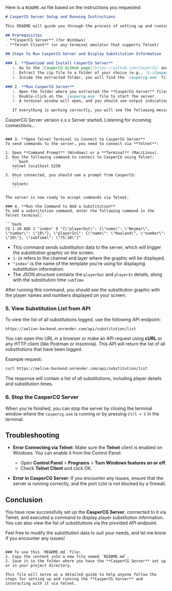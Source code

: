 Here is a `README.md` file based on the instructions you requested:

```markdown
# CasperCG Server Setup and Running Instructions

This README will guide you through the process of setting up and running the **CasperCG Server**, and how to execute commands and view substitutions on your screen using a terminal.

## Prerequisites
- **CasperCG Server** (for Windows)
- **Telnet Client** (or any terminal emulator that supports Telnet)

## Steps to Run CasperCG Server and Display Substitution Information

### 1. **Download and Install CasperCG Server**
   1. Go to the [CasperCG GitHub page](https://github.com/CasperCG) and download the latest **CasperCG Server** stable release.
   2. Extract the zip file to a folder of your choice (e.g., `C:\CasperCG`).
   3. Inside the extracted folder, you will find the `caspercg.exe` file.

### 2. **Run CasperCG Server**
   1. Open the folder where you extracted the **CasperCG Server** files.
   2. Double-click on the `caspercg.exe` file to start the server.
   3. A terminal window will open, and you should see output indicating the server is starting up.

   If everything is working correctly, you will see the following message:
   ```
   CasperCG Server version x.x.x
   Server started.
   Listening for incoming connections...
   ```

### 3. **Open Telnet Terminal to Connect to CasperCG Server**
   To send commands to the server, you need to connect via **Telnet**:

   1. Open **Command Prompt** (Windows) or a **Terminal** (Mac/Linux).
   2. Run the following command to connect to CasperCG using Telnet:
      ```bash
      telnet localhost 5250
      ```
   3. Once connected, you should see a prompt from CasperCG:
      ```
      telnet> 
      ```

   The server is now ready to accept commands via Telnet.

### 4. **Run the Command to Add a Substitution**
   To add a substitution command, enter the following command in the Telnet terminal:

   ```bash
   CG 1-10 ADD 1 "index" 0 "{\"playerOut\": {\"name\": \"Neymar\", \"number\": \"10\"}, \"playerIn\": {\"name\": \"Haaland\", \"number\": \"20\"}, \"subTime\": \"75:30\"}"
   ```

   - This command sends substitution data to the server, which will trigger the substitution graphic on the screen.
   - `1-10` refers to the channel and layer where the graphic will be displayed.
   - `"index"` is the name of the template you're using for displaying substitution information.
   - The JSON structure contains the `playerOut` and `playerIn` details, along with the substitution time `subTime`.

   After running this command, you should see the substitution graphic with the player names and numbers displayed on your screen.

### 5. **View Substitution List from API**
   To view the list of all substitutions logged, use the following API endpoint:

   ```
   https://aelive-backend.onrender.com/api/substitution/list
   ```

   You can open this URL in a browser or make an API request using **cURL** or any HTTP client (like Postman or Insomnia). This API will return the list of all substitutions that have been logged.

   Example request:
   ```bash
   curl https://aelive-backend.onrender.com/api/substitution/list
   ```

   The response will contain a list of all substitutions, including player details and substitution times.

### 6. **Stop the CasperCG Server**
   When you're finished, you can stop the server by closing the terminal window where the `caspercg.exe` is running or by pressing `Ctrl + C` in the terminal.

## Troubleshooting
- **Error Connecting via Telnet**: Make sure the **Telnet** client is enabled on Windows. You can enable it from the Control Panel:
  - Open **Control Panel** > **Programs** > **Turn Windows features on or off**.
  - Check **Telnet Client** and click OK.

- **Error in CasperCG Server**: If you encounter any issues, ensure that the server is running correctly, and the port `5250` is not blocked by a firewall.

## Conclusion
You have now successfully set up the **CasperCG Server**, connected to it via Telnet, and executed a command to display player substitution information. You can also view the list of substitutions via the provided API endpoint.

Feel free to modify the substitution data to suit your needs, and let me know if you encounter any issues!
```

### To use this `README.md` file:
1. Copy the content into a new file named `README.md`.
2. Save it in the folder where you have the **CasperCG Server** set up or in your project directory.

This file will serve as a detailed guide to help anyone follow the steps for setting up and running the **CasperCG Server** and interacting with it via Telnet.
